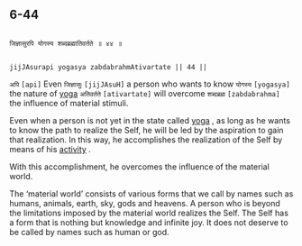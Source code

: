 ## 6-44


```shloka-sa

जिज्ञासुरपि योगस्य शब्दब्रह्मातिवर्तते ॥ ४४ ॥

```
```shloka-sa-hk

jijJAsurapi yogasya zabdabrahmAtivartate || 44 ||

```
`अपि` `[api]` Even `जिज्ञासुः` `[jijJAsuH]` a person who wants to know `योगस्य` `[yogasya]` the nature of 
[yoga](yoga_state_of_being) `अतिवर्तते` `[ativartate]` will overcome `शब्दब्रह्म` `[zabdabrahma]` the influence of material stimuli.

Even when a person is not yet in the state called 
[yoga](yoga_state_of_being)
, as long as he wants to know the path to realize the Self, he will be led by the aspiration to gain that realization. In this way, he accomplishes the realization of the Self by means of his 
[activity](karmayOga_a_defn)
. 

With this accomplishment, he overcomes the influence of the material world. 

The ‘material world’ consists of various forms that we call by names such as humans, animals, earth, sky, gods and heavens. A person who is beyond the limitations imposed by the material world realizes the Self. The Self has a form that is nothing but knowledge and infinite joy. It does not deserve to be called by names such as human or god.


